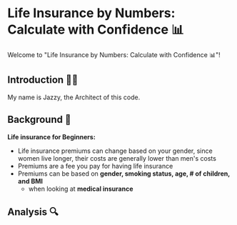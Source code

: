 # Life Insurance by Numbers: Calculate with Confidence 📊

Welcome to "Life Insurance by Numbers: Calculate with Confidence 📊"!

## Introduction 👩‍💻

My name is Jazzy, the Architect of this code.

## Background  🧠
**Life insurance for Beginners:**
  - Life insurance premiums can change based on your gender, since women live longer, their costs are generally lower than men's costs
  - Premiums are a fee you pay for having life insurance
  - Premiums can be based on **gender, smoking status, age, # of children, and BMI**
    - when looking at **medical insurance**

## Analysis 🔍
